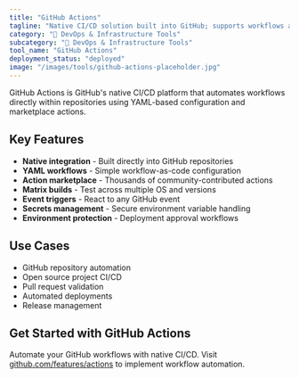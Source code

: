 ```yaml
---
title: "GitHub Actions"
tagline: "Native CI/CD solution built into GitHub; supports workflows as code"
category: "🔧 DevOps & Infrastructure Tools"
subcategory: "🔧 DevOps & Infrastructure Tools"
tool_name: "GitHub Actions"
deployment_status: "deployed"
image: "/images/tools/github-actions-placeholder.jpg"
---
```

GitHub Actions is GitHub's native CI/CD platform that automates workflows directly within repositories using YAML-based configuration and marketplace actions.

## Key Features

- **Native integration** - Built directly into GitHub repositories
- **YAML workflows** - Simple workflow-as-code configuration
- **Action marketplace** - Thousands of community-contributed actions
- **Matrix builds** - Test across multiple OS and versions
- **Event triggers** - React to any GitHub event
- **Secrets management** - Secure environment variable handling
- **Environment protection** - Deployment approval workflows

## Use Cases

- GitHub repository automation
- Open source project CI/CD
- Pull request validation
- Automated deployments
- Release management

## Get Started with GitHub Actions

Automate your GitHub workflows with native CI/CD. Visit [github.com/features/actions](https://github.com/features/actions) to implement workflow automation.